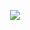 <p align="center">
  <img src="https://user-images.githubusercontent.com/143418/87894081-be0c0380-ca0f-11ea-82b4-ec84393733d7.gif">
</p>
